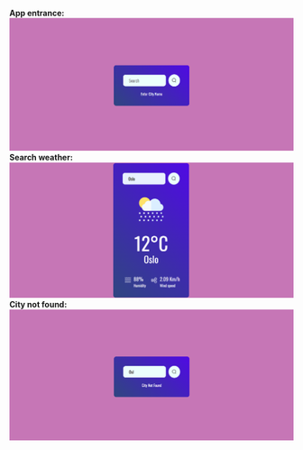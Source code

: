 **App entrance:**
![Image alt](https://github.com/Suomi228/weather-app/blob/main/src/preview/entrance.png)
**Search weather:**
![Image alt](https://github.com/Suomi228/weather-app/blob/main/src/preview/search.png)
**City not found:**
![Image alt](https://github.com/Suomi228/weather-app/blob/main/src/preview/cityNotFound.png)

